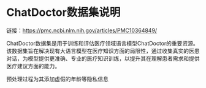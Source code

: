 # ChatDoctor数据集说明

链接：https://pmc.ncbi.nlm.nih.gov/articles/PMC10364849/

ChatDoctor数据集是用于训练和评估医疗领域语言模型ChatDoctor的重要资源。该数据集旨在解决现有大语言模型在医疗知识方面的局限性，通过收集真实的医患对话，为模型提供更准确、专业的医疗知识训练，以提升其在理解患者需求和提供医疗建议方面的能力。



预处理过程为其添加虚假的年龄等隐私信息